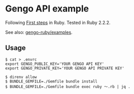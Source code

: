 Gengo API example
=================

Following [First steps](http://developers.gengo.com/v2/first_steps/) in Ruby.
Tested in Ruby 2.2.2.

See also: [gengo-ruby/examples](https://github.com/gengo/gengo-ruby/tree/master/examples).

Usage
-----

```console
$ cat > .envrc
export GENGO_PUBLIC_KEY='YOUR GENGO API KEY'
export GENGO_PRIVATE_KEY='YOUR GENGO API PRIVATE KEY'

$ direnv allow
$ BUNDLE_GEMFILE=./Gemfile bundle install
$ BUNDLE_GEMFILE=./Gemfile bundle exec ruby 〜.rb | jq .
```
